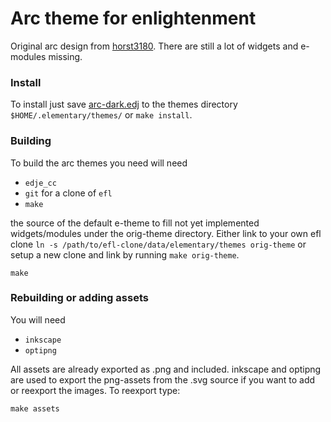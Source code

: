 # Arc theme for enlightenment
Original arc design from [horst3180](https://github.com/horst3180/arc-theme). There are still a lot of widgets and e-modules missing.

### Install

To install just save [arc-dark.edj](https://raw.githubusercontent.com/LeBlue/enlightenment-arc-theme/master/arc-dark.edj?raw=true) to the themes directory `$HOME/.elementary/themes/` or `make install`.

### Building

To build the arc themes you need will need
* `edje_cc`
* `git` for a clone of `efl`
* `make`

the source of the default e-theme to fill not yet implemented widgets/modules under the orig-theme directory. Either link to your own efl clone `ln -s /path/to/efl-clone/data/elementary/themes orig-theme` or setup a new clone and link by running `make orig-theme`.

`make`

### Rebuilding or adding assets

You will need
* `inkscape`
* `optipng`

All assets are already exported as .png and included. inkscape and optipng are used to export the png-assets from the .svg source if you want to add or reexport the images. To reexport type:

`make assets`
